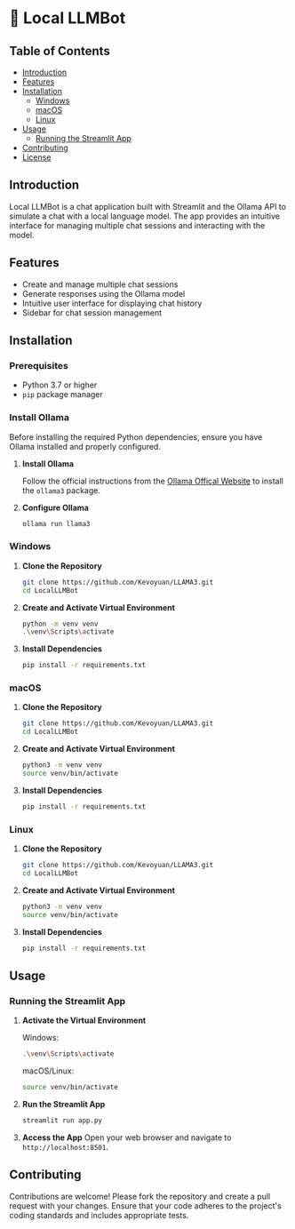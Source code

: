 # 💬 Local LLMBot

## Table of Contents
- [Introduction](#introduction)
- [Features](#features)
- [Installation](#installation)
  - [Windows](#windows)
  - [macOS](#macos)
  - [Linux](#linux)
- [Usage](#usage)
  - [Running the Streamlit App](#running-the-streamlit-app)
- [Contributing](#contributing)
- [License](#license)

## Introduction
Local LLMBot is a chat application built with Streamlit and the Ollama API to simulate a chat with a local language model. The app provides an intuitive interface for managing multiple chat sessions and interacting with the model.

## Features
- Create and manage multiple chat sessions
- Generate responses using the Ollama model
- Intuitive user interface for displaying chat history
- Sidebar for chat session management

## Installation

### Prerequisites
- Python 3.7 or higher
- `pip` package manager

### Install Ollama

Before installing the required Python dependencies, ensure you have Ollama installed and properly configured.

1. **Install Ollama**

    Follow the official instructions from the [Ollama Offical Website](https://ollama.com/) to install the `ollama3` package.

2. **Configure Ollama**
  
    ```bash
    ollama run llama3
    ```

### Windows

1. **Clone the Repository**
    ```bash
    git clone https://github.com/Kevoyuan/LLAMA3.git
    cd LocalLLMBot
    ```

2. **Create and Activate Virtual Environment**
    ```bash
    python -m venv venv
    .\venv\Scripts\activate
    ```

3. **Install Dependencies**
    ```bash
    pip install -r requirements.txt
    ```

### macOS

1. **Clone the Repository**
    ```bash
    git clone https://github.com/Kevoyuan/LLAMA3.git
    cd LocalLLMBot
    ```

2. **Create and Activate Virtual Environment**
    ```bash
    python3 -m venv venv
    source venv/bin/activate
    ```

3. **Install Dependencies**
    ```bash
    pip install -r requirements.txt
    ```

### Linux

1. **Clone the Repository**
    ```bash
    git clone https://github.com/Kevoyuan/LLAMA3.git
    cd LocalLLMBot
    ```

2. **Create and Activate Virtual Environment**
    ```bash
    python3 -m venv venv
    source venv/bin/activate
    ```

3. **Install Dependencies**
    ```bash
    pip install -r requirements.txt
    ```

## Usage

### Running the Streamlit App

1. **Activate the Virtual Environment**

    Windows:
    ```bash
    .\venv\Scripts\activate
    ```

    macOS/Linux:
    ```bash
    source venv/bin/activate
    ```

2. **Run the Streamlit App**
    ```bash
    streamlit run app.py
    ```

3. **Access the App**
    Open your web browser and navigate to `http://localhost:8501`.

## Contributing
Contributions are welcome! Please fork the repository and create a pull request with your changes. Ensure that your code adheres to the project's coding standards and includes appropriate tests.
<!-- 
## License
This project is licensed under the MIT License. See the [LICENSE](LICENSE) file for more details. -->
